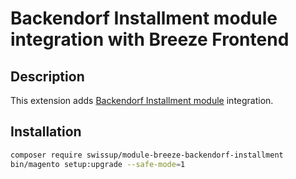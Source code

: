 # Backendorf Installment module integration with Breeze Frontend

## Description

This extension adds [Backendorf Installment module](https://github.com/DaviBackendorf/magento2-installment) integration.

## Installation

```bash
composer require swissup/module-breeze-backendorf-installment
bin/magento setup:upgrade --safe-mode=1
```
